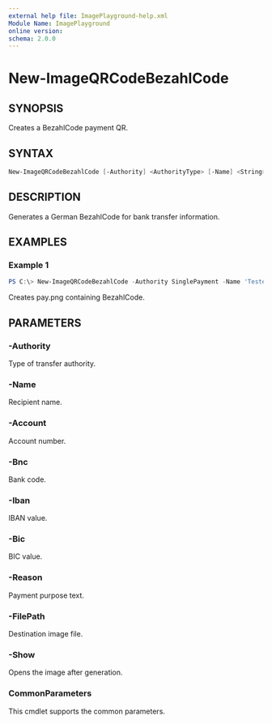 ```yaml
---
external help file: ImagePlayground-help.xml
Module Name: ImagePlayground
online version:
schema: 2.0.0
---
```


# New-ImageQRCodeBezahlCode

## SYNOPSIS
Creates a BezahlCode payment QR.

## SYNTAX
```powershell
New-ImageQRCodeBezahlCode [-Authority] <AuthorityType> [-Name] <String> [-Account] <String> [-Bnc] <String> [-Iban] <String> [-Bic] <String> [-Reason] <String> [-FilePath] <String> [-Show] [<CommonParameters>]
```

## DESCRIPTION
Generates a German BezahlCode for bank transfer information.

## EXAMPLES
### Example 1
```powershell
PS C:\> New-ImageQRCodeBezahlCode -Authority SinglePayment -Name 'Tester' -Account '123' -Bnc '10020030' -Iban 'DE123' -Bic 'BIC' -Reason 'Invoice' -FilePath .\pay.png
```
Creates pay.png containing BezahlCode.

## PARAMETERS
### -Authority
Type of transfer authority.
### -Name
Recipient name.
### -Account
Account number.
### -Bnc
Bank code.
### -Iban
IBAN value.
### -Bic
BIC value.
### -Reason
Payment purpose text.
### -FilePath
Destination image file.
### -Show
Opens the image after generation.
### CommonParameters
This cmdlet supports the common parameters.
